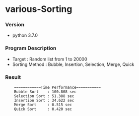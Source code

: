 # various-Sorting

### Version
- python 3.7.0

### Program Description
- Target : Random list from 1 to 20000
- Sorting Method : Bubble, Insertion, Selection, Merge, Quick

### Result
```
    ============Time Performance===========
    Bubble Sort    : 100.808 sec
    Selection Sort : 51.388 sec
    Insertion Sort : 34.622 sec
    Merge Sort     : 0.515 sec
    Quick Sort     : 0.420 sec
```
